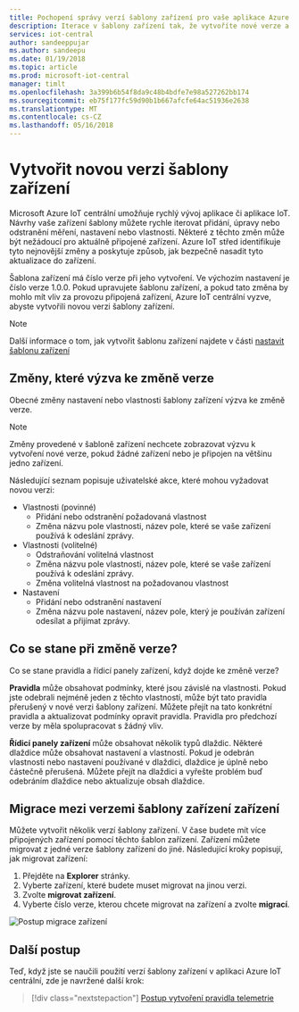 ```yaml
---
title: Pochopení správy verzí šablony zařízení pro vaše aplikace Azure IoT centrální | Microsoft Docs
description: Iterace v šablony zařízení tak, že vytvoříte nové verze a bez dopadu na připojené zařízení za provozu
services: iot-central
author: sandeeppujar
ms.author: sandeepu
ms.date: 01/19/2018
ms.topic: article
ms.prod: microsoft-iot-central
manager: timlt
ms.openlocfilehash: 3a399b6b54f8da9c48b4bdfe7e98a527262bb174
ms.sourcegitcommit: eb75f177fc59d90b1b667afcfe64ac51936e2638
ms.translationtype: MT
ms.contentlocale: cs-CZ
ms.lasthandoff: 05/16/2018
---
```

# <a name="create-a-new-device-template-version"></a>Vytvořit novou verzi šablony zařízení

Microsoft Azure IoT centrální umožňuje rychlý vývoj aplikace či aplikace IoT. Návrhy vaše zařízení šablony můžete rychle iterovat přidání, úpravy nebo odstranění měření, nastavení nebo vlastnosti. Některé z těchto změn může být nežádoucí pro aktuálně připojené zařízení. Azure IoT střed identifikuje tyto nejnovější změny a poskytuje způsob, jak bezpečně nasadit tyto aktualizace do zařízení.

Šablona zařízení má číslo verze při jeho vytvoření. Ve výchozím nastavení je číslo verze 1.0.0. Pokud upravujete šablonu zařízení, a pokud tato změna by mohlo mít vliv za provozu připojená zařízení, Azure IoT centrální vyzve, abyste vytvořili novou verzi šablony zařízení.

> [!NOTE]
> Další informace o tom, jak vytvořit šablonu zařízení najdete v části [nastavit šablonu zařízení](howto-set-up-template.md)

## <a name="changes-that-prompt-a-version-change"></a>Změny, které výzva ke změně verze

Obecné změny nastavení nebo vlastnosti šablony zařízení výzva ke změně verze.

> [!NOTE]
> Změny provedené v šabloně zařízení nechcete zobrazovat výzvu k vytvoření nové verze, pokud žádné zařízení nebo je připojen na většinu jedno zařízení.

Následující seznam popisuje uživatelské akce, které mohou vyžadovat novou verzi:

* Vlastnosti (povinné)
    * Přidání nebo odstranění požadovaná vlastnost
    * Změna názvu pole vlastnosti, název pole, které se vaše zařízení používá k odeslání zprávy.
*  Vlastnosti (volitelné)
    * Odstraňování volitelná vlastnost
    * Změna názvu pole vlastnosti, název pole, které se vaše zařízení používá k odeslání zprávy.
    * Změna volitelná vlastnost na požadovanou vlastnost
*  Nastavení
    * Přidání nebo odstranění nastavení
    * Změna názvu pole nastavení, název pole, který je používán zařízení odesílat a přijímat zprávy.

## <a name="what-happens-on-version-change"></a>Co se stane při změně verze?

Co se stane pravidla a řídicí panely zařízení, když dojde ke změně verze?

**Pravidla** může obsahovat podmínky, které jsou závislé na vlastnosti. Pokud jste odebrali nejméně jeden z těchto vlastností, může být tato pravidla přerušený v nové verzi šablony zařízení. Můžete přejít na tato konkrétní pravidla a aktualizovat podmínky opravit pravidla. Pravidla pro předchozí verze by měla spolupracovat s žádný vliv.

**Řídicí panely zařízení** může obsahovat několik typů dlaždic. Některé dlaždice může obsahovat nastavení a vlastností. Pokud je odebrán vlastnosti nebo nastavení používané v dlaždici, dlaždice je úplně nebo částečně přerušená. Můžete přejít na dlaždici a vyřešte problém buď odebráním dlaždice nebo aktualizuje obsah dlaždice.

## <a name="migrate-a-device-across-device-template-versions"></a>Migrace mezi verzemi šablony zařízení zařízení

Můžete vytvořit několik verzí šablony zařízení. V čase budete mít více připojených zařízení pomocí těchto šablon zařízení. Zařízení můžete migrovat z jedné verze šablony zařízení do jiné. Následující kroky popisují, jak migrovat zařízení:

1. Přejděte na **Explorer** stránky.
1. Vyberte zařízení, které budete muset migrovat na jinou verzi.
1. Zvolte **migrovat zařízení**.
1. Vyberte číslo verze, kterou chcete migrovat na zařízení a zvolte **migrací**.

![Postup migrace zařízení](media\howto-version-devicetemplate\pick-version.png)

## <a name="next-steps"></a>Další postup

Teď, když jste se naučili použití verzí šablony zařízení v aplikaci Azure IoT centrální, zde je navržené další krok:

> [!div class="nextstepaction"]
> [Postup vytvoření pravidla telemetrie](howto-create-telemetry-rules.md)
